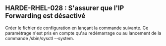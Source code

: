 ## HARDE-RHEL-028 : S'assurer que l'IP Forwarding est désactivé

Créer le fichier de configuration en lançant la commande suivante. Ce paramètrage n'est pris en compte qu'au redémarrage ou au lancement de la commande /sbin/sysctl --system. 


